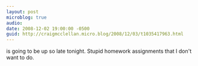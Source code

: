 ```yaml
---
layout: post
microblog: true
audio: 
date: 2008-12-02 19:00:00 -0500
guid: http://craigmcclellan.micro.blog/2008/12/03/t1035417963.html
---
```

is going to be up so late tonight.  Stupid homework assignments that I don't want to do.
